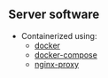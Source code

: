 ## Server software

- Containerized using:
  - [docker](https://docs.docker.com/engine/installation/)
  - [docker-compose](https://docs.docker.com/compose/install/)
  - [nginx-proxy](https://github.com/jwilder/nginx-proxy)
